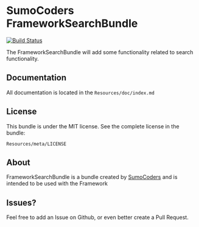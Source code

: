 # SumoCoders FrameworkSearchBundle

[![Build Status](https://travis-ci.org/sumocoders/FrameworkSearchBundle.svg?branch=master)](https://travis-ci.org/sumocoders/FrameworkSearchBundle)

The FrameworkSearchBundle will add some functionality related to search functionality.

## Documentation

All documentation is located in the `Resources/doc/index.md`

## License

This bundle is under the MIT license. See the complete license in the bundle:

    Resources/meta/LICENSE

## About

FrameworkSearchBundle is a bundle created by [SumoCoders](https://github.com/sumocoders)
and is intended to be used with the Framework

## Issues?

Feel free to add an Issue on Github, or even better create a Pull Request.
